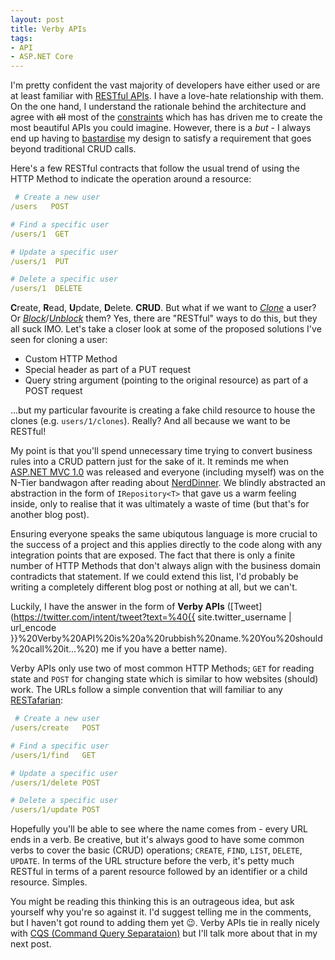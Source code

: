 ```yaml
---
layout: post
title: Verby APIs
tags:
- API
- ASP.NET Core
---
```


I'm pretty confident the vast majority of developers have either used or are at least familiar with [RESTful APIs](https://en.wikipedia.org/wiki/Representational_state_transfer). I have a love-hate relationship with them. On the one hand, I understand the rationale behind the architecture and agree with ~~all~~ most of the [constraints](https://en.wikipedia.org/wiki/Representational_state_transfer#Architectural_constraints) which has has driven me to create the most beautiful APIs you could imagine. However, there is a *but* - I always end up having to [bastardise](https://www.urbandictionary.com/define.php?term=bastardise) my design to satisfy a requirement that goes beyond traditional CRUD calls.

Here's a few RESTful contracts that follow the usual trend of using the HTTP Method to indicate the operation around a resource:

```yaml
 # Create a new user
/users   POST

# Find a specific user
/users/1  GET

# Update a specific user
/users/1  PUT

# Delete a specific user
/users/1  DELETE
```

**C**reate, **R**ead, **U**pdate, **D**elete. **CRUD**. But what if we want to *[Clone](https://stackoverflow.com/questions/18755220/what-is-the-restful-way-to-represent-a-resource-clone-operation-in-the-url#answer-18755334)* a user? Or *[Block](https://developer.github.com/v3/users/blocking/#block-a-user)*/*[Unblock](https://developer.github.com/v3/users/blocking/#unblock-a-user)* them? Yes, there are "RESTful" ways to do this, but they all suck IMO. Let's take a closer look at some of the proposed solutions I've seen for cloning a user: 

- Custom HTTP Method
- Special header as part of a PUT request
- Query string argument (pointing to the original resource) as part of a POST request

...but my particular favourite is creating a fake child resource to house the clones (e.g. `users/1/clones`). Really? And all because we want to be RESTful!

My point is that you'll spend unnecessary time trying to convert business rules into a CRUD pattern just for the sake of it. It reminds me when [ASP.NET MVC 1.0](https://en.wikipedia.org/wiki/ASP.NET_MVC) was released and everyone (including myself) was on the N-Tier bandwagon after reading about [NerdDinner](http://www.wrox.com/WileyCDA/WroxTitle/Professional-ASP-NET-MVC-2.productCd-0470643188.html). We blindly abstracted an abstraction in the form of `IRepository<T>` that gave us a warm feeling inside, only to realise that it was ultimately a waste of time (but that's for another blog post).

Ensuring everyone speaks the same ubiqutous language is more crucial to the success of a project and this applies directly to the code along with any integration points that are exposed. The fact that there is only a finite number of HTTP Methods that don't always align with the business domain contradicts that statement. If we could extend this list, I'd probably be writing a completely different blog post or nothing at all, but we can't. 

Luckily, I have the answer in the form of **Verby APIs** ([Tweet](https://twitter.com/intent/tweet?text=%40{{ site.twitter_username | url_encode }}%20Verby%20API%20is%20a%20rubbish%20name.%20You%20should%20call%20it...%20) me if you have a better name).

Verby APIs only use two of most common HTTP Methods; `GET` for reading state and `POST` for changing state which is similar to how websites (should) work. The URLs follow a simple convention that will familiar to any [RESTafarian](https://en.wiktionary.org/wiki/RESTafarian):

```yaml
 # Create a new user
/users/create   POST

# Find a specific user
/users/1/find   GET

# Update a specific user
/users/1/delete POST

# Delete a specific user
/users/1/update POST
```

Hopefully you'll be able to see where the name comes from - every URL ends in a verb. Be creative, but it's always good to have some common verbs to cover the basic (CRUD) operations; `CREATE`, `FIND`, `LIST`, `DELETE`, `UPDATE`. In terms of the URL structure before the verb, it's petty much RESTful in terms of a parent resource followed by an identifier or a child resource. Simples.

You might be reading this thinking this is an outrageous idea, but ask yourself why you're so against it. I'd suggest telling me in the comments, but I haven't got round to adding them yet 😉. Verby APIs tie in really nicely with [CQS (Command Query Separataion)](https://en.wikipedia.org/wiki/Command%E2%80%93query_separation) but I'll talk more about that in my next post.
